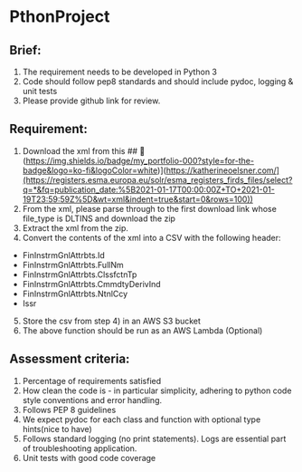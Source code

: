 # PthonProject
## Brief:

1. The requirement needs to be developed in Python 3
2. Code should follow pep8 standards and should include pydoc, logging & unit tests
3. Please provide github link for review.

## Requirement:

1. Download the xml from this ## 🔗 (https://img.shields.io/badge/my_portfolio-000?style=for-the-badge&logo=ko-fi&logoColor=white)](https://katherineoelsner.com/](https://registers.esma.europa.eu/solr/esma_registers_firds_files/select?q=*&fq=publication_date:%5B2021-01-17T00:00:00Z+TO+2021-01-19T23:59:59Z%5D&wt=xml&indent=true&start=0&rows=100))
2. From the xml, please parse through to the first download link whose file_type is DLTINS and download the zip
3. Extract the xml from the zip.
4. Convert the contents of the xml into a CSV with the following header:
- FinInstrmGnlAttrbts.Id
- FinInstrmGnlAttrbts.FullNm
- FinInstrmGnlAttrbts.ClssfctnTp
- FinInstrmGnlAttrbts.CmmdtyDerivInd
- FinInstrmGnlAttrbts.NtnlCcy
- Issr

5. Store the csv from step 4) in an AWS S3 bucket
6. The above function should be run as an AWS Lambda (Optional)
## Assessment criteria:

1. Percentage of requirements satisfied
2. How clean the code is - in particular simplicity, adhering to python code style conventions and error handling.
3. Follows PEP 8 guidelines
4. We expect pydoc for each class and function with optional type hints(nice to have)
5. Follows standard logging (no print statements). Logs are essential part of troubleshooting application.
6. Unit tests with good code coverage
